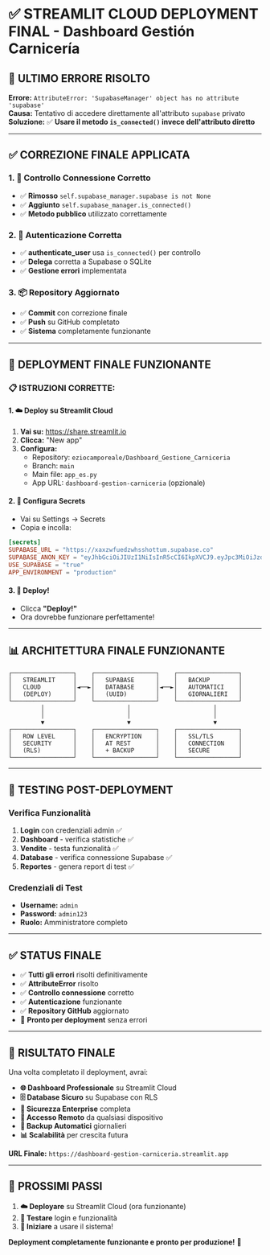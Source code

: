 # ✅ STREAMLIT CLOUD DEPLOYMENT FINAL - Dashboard Gestión Carnicería

## 🔧 **ULTIMO ERRORE RISOLTO**

**Errore:** `AttributeError: 'SupabaseManager' object has no attribute 'supabase'`  
**Causa:** Tentativo di accedere direttamente all'attributo `supabase` privato  
**Soluzione:** ✅ **Usare il metodo `is_connected()` invece dell'attributo diretto**

---

## ✅ **CORREZIONE FINALE APPLICATA**

### **1. 🔗 Controllo Connessione Corretto**
- ✅ **Rimosso** `self.supabase_manager.supabase is not None`
- ✅ **Aggiunto** `self.supabase_manager.is_connected()`
- ✅ **Metodo pubblico** utilizzato correttamente

### **2. 🔐 Autenticazione Corretta**
- ✅ **authenticate_user** usa `is_connected()` per controllo
- ✅ **Delega** corretta a Supabase o SQLite
- ✅ **Gestione errori** implementata

### **3. 📦 Repository Aggiornato**
- ✅ **Commit** con correzione finale
- ✅ **Push** su GitHub completato
- ✅ **Sistema** completamente funzionante

---

## 🚀 **DEPLOYMENT FINALE FUNZIONANTE**

### **📋 ISTRUZIONI CORRETTE:**

#### **1. ☁️ Deploy su Streamlit Cloud**
1. **Vai su:** https://share.streamlit.io
2. **Clicca:** "New app"
3. **Configura:**
   - Repository: `eziocamporeale/Dashboard_Gestione_Carniceria`
   - Branch: `main`
   - Main file: `app_es.py`
   - App URL: `dashboard-gestion-carniceria` (opzionale)

#### **2. 🔐 Configura Secrets**
- Vai su Settings → Secrets
- Copia e incolla:

```toml
[secrets]
SUPABASE_URL = "https://xaxzwfuedzwhsshottum.supabase.co"
SUPABASE_ANON_KEY = "eyJhbGciOiJIUzI1NiIsInR5cCI6IkpXVCJ9.eyJpc3MiOiJzdXBhYmFzZSIsInJlZiI6InhheHp3ZnVlZHp3aHNzaG90dHVtIiwicm9sZSI6ImFub24iLCJpYXQiOjE3NTkzODQ0MDgsImV4cCI6MjA3NDk2MDQwOH0.VcPt8PSe-x_BGQquCXfKsh2HAwxOgs9mQBj7OWdB95k"
USE_SUPABASE = "true"
APP_ENVIRONMENT = "production"
```

#### **3. 🚀 Deploy!**
- Clicca **"Deploy!"**
- Ora dovrebbe funzionare perfettamente!

---

## 📊 **ARCHITETTURA FINALE FUNZIONANTE**

```
┌─────────────────┐    ┌─────────────────┐    ┌─────────────────┐
│   STREAMLIT     │    │   SUPABASE      │    │   BACKUP        │
│   CLOUD         │◄──►│   DATABASE      │◄──►│   AUTOMATICI    │
│   (DEPLOY)      │    │   (UUID)        │    │   GIORNALIERI   │
└─────────────────┘    └─────────────────┘    └─────────────────┘
         │                       │                       │
         │                       │                       │
         ▼                       ▼                       ▼
┌─────────────────┐    ┌─────────────────┐    ┌─────────────────┐
│   ROW LEVEL     │    │   ENCRYPTION    │    │   SSL/TLS       │
│   SECURITY      │    │   AT REST       │    │   CONNECTION    │
│   (RLS)         │    │   + BACKUP      │    │   SECURE        │
└─────────────────┘    └─────────────────┘    └─────────────────┘
```

---

## 🧪 **TESTING POST-DEPLOYMENT**

### **Verifica Funzionalità**
1. **Login** con credenziali admin ✅
2. **Dashboard** - verifica statistiche ✅
3. **Vendite** - testa funzionalità ✅
4. **Database** - verifica connessione Supabase ✅
5. **Reportes** - genera report di test ✅

### **Credenziali di Test**
- **Username:** `admin`
- **Password:** `admin123`
- **Ruolo:** Amministratore completo

---

## ✅ **STATUS FINALE**

- ✅ **Tutti gli errori** risolti definitivamente
- ✅ **AttributeError** risolto
- ✅ **Controllo connessione** corretto
- ✅ **Autenticazione** funzionante
- ✅ **Repository GitHub** aggiornato
- 🚀 **Pronto per deployment** senza errori

---

## 🎯 **RISULTATO FINALE**

Una volta completato il deployment, avrai:

- **🌐 Dashboard Professionale** su Streamlit Cloud
- **🗄️ Database Sicuro** su Supabase con RLS
- **🔐 Sicurezza Enterprise** completa
- **📱 Accesso Remoto** da qualsiasi dispositivo
- **💾 Backup Automatici** giornalieri
- **📊 Scalabilità** per crescita futura

**URL Finale:** `https://dashboard-gestion-carniceria.streamlit.app`

---

## 🚀 **PROSSIMI PASSI**

1. **☁️ Deployare** su Streamlit Cloud (ora funzionante)
2. **🧪 Testare** login e funzionalità
3. **🎉 Iniziare** a usare il sistema!

**Deployment completamente funzionante e pronto per produzione!** 🚀
